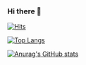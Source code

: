 ### Hi there 👋

  [![Hits](https://hits.seeyoufarm.com/api/count/incr/badge.svg?url=https%3A%2F%2Fgithub.com%2Fsh6986&count_bg=%2379C83D&title_bg=%23555555&icon=&icon_color=%23E7E7E7&title=hits&edge_flat=false)](https://hits.seeyoufarm.com)

[![Top Langs](https://github-readme-stats.vercel.app/api/top-langs/?username=sh6986)](https://github.com/sh6986/github-readme-stats)


[![Anurag's GitHub stats](https://github-readme-stats.vercel.app/api?username=sh6986)](https://github.com/sh6986/github-readme-stats)
